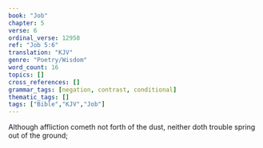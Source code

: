 ```yaml
---
book: "Job"
chapter: 5
verse: 6
ordinal_verse: 12958
ref: "Job 5:6"
translation: "KJV"
genre: "Poetry/Wisdom"
word_count: 16
topics: []
cross_references: []
grammar_tags: [negation, contrast, conditional]
thematic_tags: []
tags: ["Bible","KJV","Job"]
---
```

Although affliction cometh not forth of the dust, neither doth trouble spring out of the ground;
